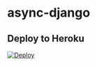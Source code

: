 # async-django

## Deploy to Heroku
[![Deploy](https://www.herokucdn.com/deploy/button.svg)](https://heroku.com/deploy)
